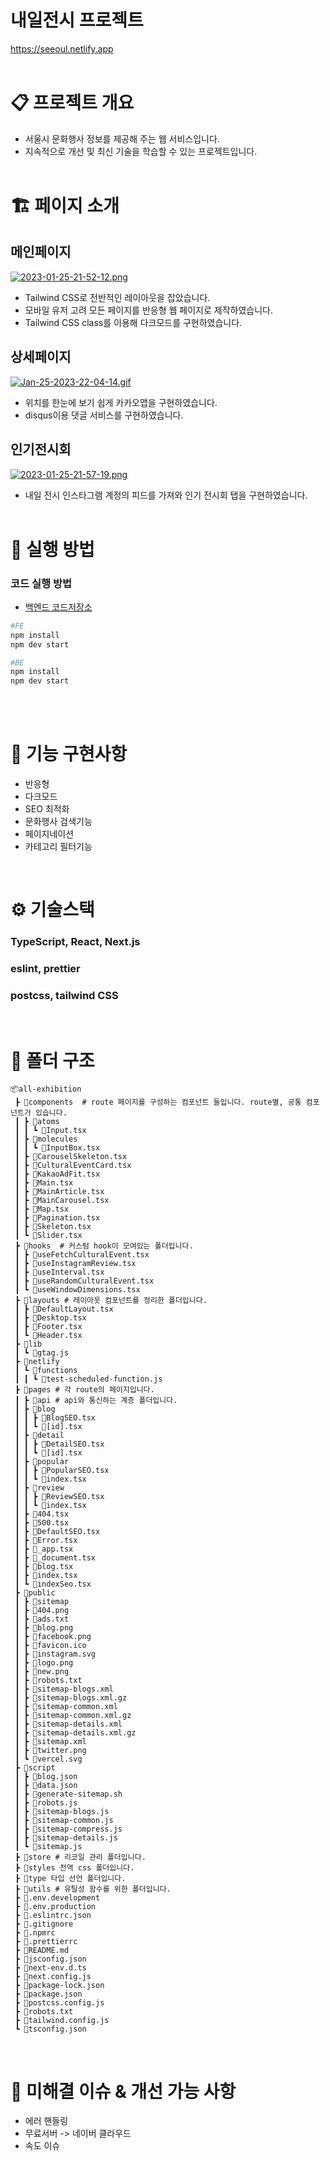 # 내일전시 프로젝트

https://seeoul.netlify.app
<br/><br/>
# 📋 프로젝트 개요

- 서울시 문화행사 정보를 제공해 주는 웹 서비스입니다.
- 지속적으로 개선 및 최신 기술을 학습할 수 있는 프로젝트입니다.
<br/><br/>
# 🏗️ 페이지 소개

## 메인페이지
[![2023-01-25-21-52-12.png](https://i.postimg.cc/1R8XJvWQ/2023-01-25-21-52-12.png)](https://postimg.cc/qgdp7xVb)
- Tailwind CSS로 전반적인 레이아웃을 잡았습니다.
- 모바일 유저 고려 모든 페이지를 반응형 웹 페이지로 제작하였습니다.
- Tailwind CSS class를 이용해 다크모드를 구현하였습니다.

## 상세페이지
[![Jan-25-2023-22-04-14.gif](https://i.postimg.cc/3rLtXxkR/Jan-25-2023-22-04-14.gif)](https://postimg.cc/9z7PVVt5)
- 위치를 한눈에 보기 쉽게 카카오맵을 구현하였습니다.
- disqus이용 댓글 서비스를 구현하였습니다.

## 인기전시회
[![2023-01-25-21-57-19.png](https://i.postimg.cc/FRBRhSH8/2023-01-25-21-57-19.png)](https://postimg.cc/JDjmqGJ5)
- 내일 전시 인스타그램 계정의 피드를 가져와 인기 전시회 탭을 구현하였습니다.
<br/><br/>
# 👟 실행 방법

### 코드 실행 방법

- [백엔드 코드저장소](https://github.com/ssxst31/all-exhibition-back-end)

```bash
#FE
npm install
npm dev start

#BE
npm install
npm dev start
```
<br/><br/>
# 👷 기능 구현사항
- 반응형
- 다크모드
- SEO 최적화
- 문화행사 검색기능
- 페이지네이션 
- 카테고리 필터기능

<br/>

# ⚙️ 기술스택

### TypeScript, React, Next.js
### eslint, prettier
### postcss, tailwind CSS


<br/>

# 📁 폴더 구조

```
📦all-exhibition
 ┣ 📂components  # route 페이지를 구성하는 컴포넌트 들입니다. route별, 공통 컴포넌트가 있습니다.
 ┃ ┣ 📂atoms
 ┃ ┃ ┗ 📜Input.tsx
 ┃ ┣ 📂molecules
 ┃ ┃ ┗ 📜InputBox.tsx
 ┃ ┣ 📜CarouselSkeleton.tsx
 ┃ ┣ 📜CulturalEventCard.tsx
 ┃ ┣ 📜KakaoAdFit.tsx
 ┃ ┣ 📜Main.tsx
 ┃ ┣ 📜MainArticle.tsx
 ┃ ┣ 📜MainCarousel.tsx
 ┃ ┣ 📜Map.tsx
 ┃ ┣ 📜Pagination.tsx
 ┃ ┣ 📜Skeleton.tsx
 ┃ ┗ 📜Slider.tsx
 ┣ 📂hooks  # 커스텀 hook이 모여있는 폴더입니다.
 ┃ ┣ 📜useFetchCulturalEvent.tsx
 ┃ ┣ 📜useInstagramReview.tsx
 ┃ ┣ 📜useInterval.tsx
 ┃ ┣ 📜useRandomCulturalEvent.tsx
 ┃ ┗ 📜useWindowDimensions.tsx
 ┣ 📂layouts # 레이아웃 컴포넌트를 정리한 폴더입니다.
 ┃ ┣ 📜DefaultLayout.tsx
 ┃ ┣ 📜Desktop.tsx
 ┃ ┣ 📜Footer.tsx
 ┃ ┗ 📜Header.tsx
 ┣ 📂lib
 ┃ ┗ 📜gtag.js
 ┣ 📂netlify
 ┃ ┗ 📂functions
 ┃ ┃ ┗ 📜test-scheduled-function.js
 ┣ 📂pages # 각 route의 페이지입니다.
 ┃ ┣ 📂api # api와 통신하는 계층 폴더입니다.
 ┃ ┣ 📂blog
 ┃ ┃ ┣ 📜BlogSEO.tsx
 ┃ ┃ ┗ 📜[id].tsx
 ┃ ┣ 📂detail
 ┃ ┃ ┣ 📜DetailSEO.tsx
 ┃ ┃ ┗ 📜[id].tsx
 ┃ ┣ 📂popular
 ┃ ┃ ┣ 📜PopularSEO.tsx
 ┃ ┃ ┗ 📜index.tsx
 ┃ ┣ 📂review
 ┃ ┃ ┣ 📜ReviewSEO.tsx
 ┃ ┃ ┗ 📜index.tsx
 ┃ ┣ 📜404.tsx
 ┃ ┣ 📜500.tsx
 ┃ ┣ 📜DefaultSEO.tsx
 ┃ ┣ 📜Error.tsx
 ┃ ┣ 📜_app.tsx
 ┃ ┣ 📜_document.tsx
 ┃ ┣ 📜blog.tsx
 ┃ ┣ 📜index.tsx
 ┃ ┗ 📜indexSeo.tsx
 ┣ 📂public
 ┃ ┣ 📂sitemap
 ┃ ┣ 📜404.png
 ┃ ┣ 📜ads.txt
 ┃ ┣ 📜blog.png
 ┃ ┣ 📜facebook.png
 ┃ ┣ 📜favicon.ico
 ┃ ┣ 📜instagram.svg
 ┃ ┣ 📜logo.png
 ┃ ┣ 📜new.png
 ┃ ┣ 📜robots.txt
 ┃ ┣ 📜sitemap-blogs.xml
 ┃ ┣ 📜sitemap-blogs.xml.gz
 ┃ ┣ 📜sitemap-common.xml
 ┃ ┣ 📜sitemap-common.xml.gz
 ┃ ┣ 📜sitemap-details.xml
 ┃ ┣ 📜sitemap-details.xml.gz
 ┃ ┣ 📜sitemap.xml
 ┃ ┣ 📜twitter.png
 ┃ ┗ 📜vercel.svg
 ┣ 📂script
 ┃ ┣ 📜blog.json
 ┃ ┣ 📜data.json
 ┃ ┣ 📜generate-sitemap.sh
 ┃ ┣ 📜robots.js
 ┃ ┣ 📜sitemap-blogs.js
 ┃ ┣ 📜sitemap-common.js
 ┃ ┣ 📜sitemap-compress.js
 ┃ ┣ 📜sitemap-details.js
 ┃ ┗ 📜sitemap.js
 ┣ 📂store # 리코일 관리 폴더입니다.
 ┣ 📂styles 전역 css 폴더입니다.
 ┣ 📂type 타입 선언 폴더입니다.
 ┣ 📂utils # 유틸성 함수를 위한 폴더입니다.
 ┣ 📜.env.development
 ┣ 📜.env.production
 ┣ 📜.eslintrc.json
 ┣ 📜.gitignore
 ┣ 📜.npmrc
 ┣ 📜.prettierrc
 ┣ 📜README.md
 ┣ 📜jsconfig.json
 ┣ 📜next-env.d.ts
 ┣ 📜next.config.js
 ┣ 📜package-lock.json
 ┣ 📜package.json
 ┣ 📜postcss.config.js
 ┣ 📜robots.txt
 ┣ 📜tailwind.config.js
 ┗ 📜tsconfig.json
```
<br/>

# 🚀 미해결 이슈 & 개선 가능 사항

- 에러 핸들링
- 무료서버 -> 네이버 클라우드
- 속도 이슈
